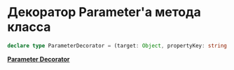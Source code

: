 # Декоратор Parameter'а метода класса

```typescript
declare type ParameterDecorator = (target: Object, propertyKey: string | symbol, parameterIndex: number) => void;
```

[**Parameter Decorator**](https://www.typescriptlang.org/docs/handbook/decorators.html#parameter-decorators)

